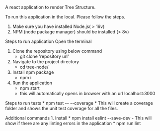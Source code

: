 A react application to render Tree Structure.

To run this application in the local. Please follow the steps.

1. Make sure you have installed Node.js( > 16v)
2. NPM (node package manager) should be installed (> 8v)

Steps to run application
Open the terminal
1. Clone the repository using below command
   *  git clone  'repository url'
2. Navigate to the project directory
    * cd tree-node/
3. Install npm package
    * npm i
4. Run the application
    * npm start
    * this will automatically opens in browser with an url localhost:3000

Steps to run tests
    * npm test -- --coverage
    * This will create a coverage folder and shows the unit test coverage for all the files.

Additional commands
    1. Install 
        * npm install eslint --save-dev - This will show if there are any linting errors in the application
        * npm run lint
        